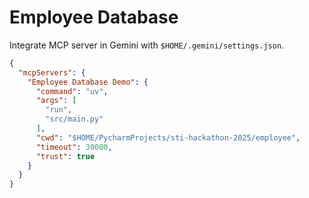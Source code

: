 # Employee Database

Integrate MCP server in Gemini with `$HOME/.gemini/settings.json`.

```json
{
  "mcpServers": {
    "Employee Database Demo": {
      "command": "uv",
      "args": [
        "run",
        "src/main.py"
      ],
      "cwd": "$HOME/PycharmProjects/sti-hackathon-2025/employee",
      "timeout": 30000,
      "trust": true
    }
  }
}
